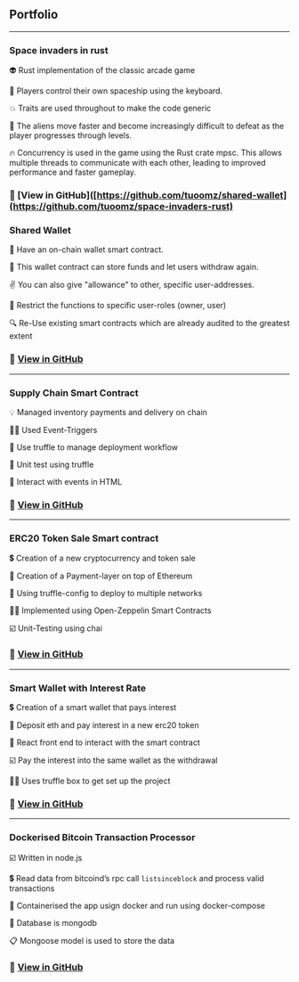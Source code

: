 ## Portfolio

---
### Space invaders in rust
👽 Rust implementation of the classic arcade game

🚀 Players control their own spaceship using the keyboard.

💥 Traits are used throughout to make the code generic

👾 The aliens move faster and become increasingly difficult to defeat as the player progresses through levels.

🔥 Concurrency is used in the game using the Rust crate mpsc. This allows multiple threads to communicate with each other, leading to improved performance and faster gameplay.

### 👀 [View in GitHub]([https://github.com/tuoomz/shared-wallet](https://github.com/tuoomz/space-invaders-rust)

### Shared Wallet

👛 Have an on-chain wallet smart contract.

💸 This wallet contract can store funds and let users withdraw again.

✌️ You can also give "allowance" to other, specific user-addresses.

🚫 Restrict the functions to specific user-roles (owner, user)

🔍 Re-Use existing smart contracts which are already audited to the greatest extent

### 👀 [View in GitHub](https://github.com/tuoomz/shared-wallet)

---

### Supply Chain Smart Contract

💡 Managed inventory payments and delivery on chain

👍🏽 Used Event-Triggers

📖 Use truffle to manage deployment workflow

🧪 Unit test using truffle

🙌 Interact with events in HTML

### 👀 [View in GitHub](https://github.com/tuoomz/supply-chain)

---

### ERC20 Token Sale Smart contract

💲 Creation of a new cryptocurrency and token sale

🧾 Creation of a Payment-layer on top of Ethereum

🧰 Using truffle-config to deploy to multiple networks

🦸‍♂️ Implemented using Open-Zeppelin Smart Contracts

☑️ Unit-Testing using chai

### 👀 [View in GitHub](https://github.com/tuoomz/token-sale)

---

### Smart Wallet with Interest Rate

💲 Creation of a smart wallet that pays interest

👛 Deposit eth and pay interest in a new erc20 token

🧾 React front end to interact with the smart contract

☑️ Pay the interest into the same wallet as the withdrawal

👍🏽 Uses truffle box to get set up the project

### 👀 [View in GitHub](https://github.com/tuoomz/smart-wallet)

---

### Dockerised Bitcoin Transaction Processor

☑️  Written in node.js

💲 Read data from bitcoind’s rpc call `listsinceblock` and process valid transactions

🐳 Containerised the app usign docker and run using docker-compose

💾 Database is mongodb

📋 Mongoose model is used to store the data

### 👀 [View in GitHub](https://github.com/tuoomz/btc-transaction-processor)

